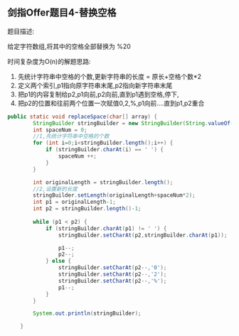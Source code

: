 ## 剑指Offer题目4-替换空格

题目描述:

给定字符数组,将其中的空格全部替换为 %20

时间复杂度为O(n)的解题思路:  

1. 先统计字符串中空格的个数,更新字符串的长度 = 原长+空格个数*2
2. 定义两个索引,p1指向原字符串末尾,p2指向新字符串末尾
3. 把p1的内容复制给p2,p1向前,p2向前,直到p1遇到空格,停下,
4. 把p2的位置和往前两个位置一次赋值0,2,%,p1向前....直到p1,p2重合



```java
public static void replaceSpace(char[] array) {
        StringBuilder stringBuilder = new StringBuilder(String.valueOf(array));
        int spaceNum = 0;
        //1,先统计字符串中空格的个数
        for (int i=0;i<stringBuilder.length();i++) {
            if (stringBuilder.charAt(i) == ' ') {
                spaceNum ++;
            }
        }

        int originalLength = stringBuilder.length();
        //2,设置新的长度
        stringBuilder.setLength(originalLength+spaceNum*2);
        int p1 = originalLength-1;
        int p2 = stringBuilder.length()-1;
        
        while (p1 < p2) {
            if (stringBuilder.charAt(p1) != ' ') {
                stringBuilder.setCharAt(p2,stringBuilder.charAt(p1));

                p1--;
                p2--;
            } else {
                stringBuilder.setCharAt(p2--,'0');
                stringBuilder.setCharAt(p2--,'2');
                stringBuilder.setCharAt(p2--,'%');
                p1--;
            }
        }

        System.out.println(stringBuilder);

    }
```



